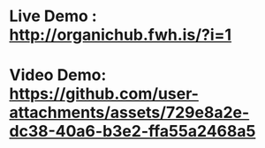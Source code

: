 # Live Demo : http://organichub.fwh.is/?i=1  <br>
# Video Demo: https://github.com/user-attachments/assets/729e8a2e-dc38-40a6-b3e2-ffa55a2468a5

